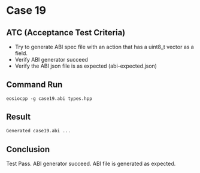 # Case 19

## ATC (Acceptance Test Criteria)
- Try to generate ABI spec file with an action that has a uint8_t vector as a field.
- Verify ABI generator succeed
- Verify the ABI json file is as expected (abi-expected.json)

## Command Run
```
eosiocpp -g case19.abi types.hpp
```

## Result
```bash
Generated case19.abi ...
```

## Conclusion
Test Pass.
ABI generator succeed.
ABI file is generated as expected.
